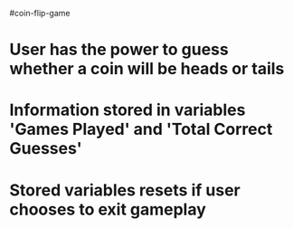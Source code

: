 #coin-flip-game
# User has the power to guess whether a coin will be heads or tails
# Information stored in variables 'Games Played' and 'Total Correct Guesses'
# Stored variables resets if user chooses to exit gameplay
